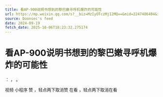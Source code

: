 ```yaml
---
title: 看AP-900说明书想到的黎巴嫩寻呼机爆炸的可能性
url: https://mp.weixin.qq.com/s?__biz=MzIyOTczMjI2MQ==&mid=2247486404&idx=1&sn=604592af6e5c911ba15cca0d0a624ae9
source: Doonsec's feed
date: 2024-09-19
fetch_date: 2025-10-06T18:23:32.275174
---
```


# 看AP-900说明书想到的黎巴嫩寻呼机爆炸的可能性

：
，
。

视频
小程序
赞
，轻点两下取消赞
在看
，轻点两下取消在看